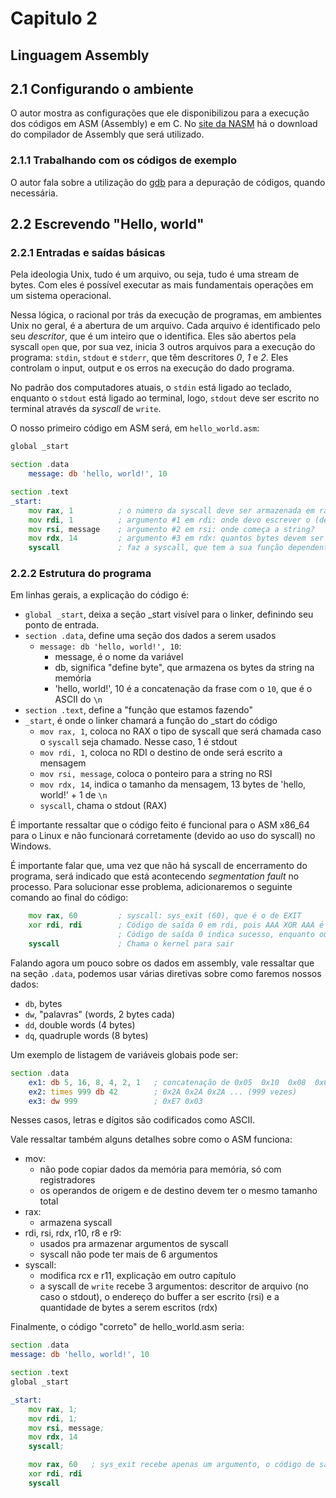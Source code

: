 # Capitulo 2 

## Linguagem Assembly

## 2.1 Configurando o ambiente

O autor mostra as configurações que ele disponibilizou para a execução dos códigos em ASM (Assembly) e em C. No [site da NASM](https://www.nasm.us/) há o download do compilador de Assembly que será utilizado.

### 2.1.1 Trabalhando com os códigos de exemplo

O autor fala sobre a utilização do [gdb](https://www.ic.unicamp.br/~rafael/materiais/gdb.html) para a depuração de códigos, quando necessária.

## 2.2 Escrevendo "Hello, world"

### 2.2.1 Entradas e saídas básicas

Pela ideologia Unix, tudo é um arquivo, ou seja, tudo é uma stream de bytes. Com eles é possível executar as mais fundamentais operações em um sistema operacional.

Nessa lógica, o racional por trás da execução de programas, em ambientes Unix no geral, é a abertura de um arquivo. Cada arquivo é identificado pelo seu *descritor*, que é um inteiro que o identifica. Eles são abertos pela syscall `open` que, por sua vez, inicia 3 outros arquivos para a execução do programa: `stdin`, `stdout` e `stderr`, que têm descritores *0*, *1* e *2*. Eles controlam o input, output e os erros na execução do dado programa. 

No padrão dos computadores atuais, o `stdin` está ligado ao teclado, enquanto o `stdout` está ligado ao terminal, logo, `stdout` deve ser escrito no terminal através da *syscall* de `write`.

O nosso primeiro código em ASM será, em `hello_world.asm`:

```asm
global _start

section .data
    message: db 'hello, world!', 10

section .text
_start:
    mov rax, 1          ; o número da syscall deve ser armazenada em rax
    mov rdi, 1          ; argumento #1 em rdi: onde devo escrever o (descritor)?
    mov rsi, message    ; argumento #2 em rsi: onde começa a string?
    mov rdx, 14         ; argumento #3 em rdx: quantos bytes devem ser escritos?
    syscall             ; faz a syscall, que tem a sua função dependente do valor de RAX
```

### 2.2.2 Estrutura do programa

Em linhas gerais, a explicação do código é:

- `global _start`, deixa a seção _start visível para o linker, definindo seu ponto de entrada.
- `section .data`, define uma seção dos dados a serem usados
    - `message: db 'hello, world!', 10`: 
        - message, é o nome da variável
        - db, significa "define byte", que armazena os bytes da string na memória
        - 'hello, world!', 10 é a concatenação da frase com o `10`, que é o ASCII do `\n`
- `section .text`, define a "função que estamos fazendo"
- `_start`, é onde o linker chamará a função do _start do código
    - `mov rax, 1`, coloca no RAX o tipo de syscall que será chamada caso o `syscall` seja chamado. Nesse caso, 1 é stdout
    - `mov rdi, 1`, coloca no RDI o destino de onde será escrito a mensagem
    - `mov rsi, message`, coloca o ponteiro para a string no RSI
    - `mov rdx, 14`, indica o tamanho da mensagem, 13 bytes de 'hello, world!' + 1 de `\n`
    - `syscall`, chama o stdout (RAX)

É importante ressaltar que o código feito é funcional para o ASM x86_64 para o Linux e não funcionará corretamente (devido ao uso do syscall) no Windows.

É importante falar que, uma vez que não há syscall de encerramento do programa, será indicado que está acontecendo *segmentation fault* no processo. Para solucionar esse problema, adicionaremos o seguinte comando ao final do código:

```asm
    mov rax, 60         ; syscall: sys_exit (60), que é o de EXIT
    xor rdi, rdi        ; Código de saída 0 em rdi, pois AAA XOR AAA é sempre 0
                        ; Código de saída 0 indica sucesso, enquanto outros valores indicam erros
    syscall             ; Chama o kernel para sair  
```

Falando agora um pouco sobre os dados em assembly, vale ressaltar que na seção `.data`, podemos usar várias diretivas sobre como faremos nossos dados:

- `db`, bytes
- `dw`, "palavras" (words, 2 bytes cada)
- `dd`, double words (4 bytes)
- `dq`, quadruple words (8 bytes)

Um exemplo de listagem de variáveis globais pode ser:

```asm
section .data
    ex1: db 5, 16, 8, 4, 2, 1   ; concatenação de 0x05  0x10  0x08  0x04  0x02  0x01    (6bytes)
    ex2: times 999 db 42        ; 0x2A 0x2A 0x2A ... (999 vezes)                        (999 bytes)
    ex3: dw 999                 ; 0xE7 0x03                                             (2 bytes)
```

Nesses casos, letras e dígitos são codificados como ASCII.

Vale ressaltar também alguns detalhes sobre como o ASM funciona:

- mov:
    - não pode copiar dados da memória para memória, só com registradores
    - os operandos de origem e de destino devem ter o mesmo tamanho total
- rax:
    - armazena syscall
- rdi, rsi, rdx, r10, r8 e r9:
    - usados pra armazenar argumentos de syscall
    - syscall não pode ter mais de 6 argumentos
- syscall:
    - modifica rcx e r11, explicação em outro capítulo
    - a syscall de `write` recebe 3 argumentos: descritor de arquivo (no caso o stdout), o endereço do buffer a ser escrito (rsi) e a quantidade de bytes a serem escritos (rdx)


Finalmente, o código "correto" de hello_world.asm seria:

```asm
section .data
message: db 'hello, world!', 10

section .text
global _start

_start:
    mov rax, 1;
    mov rdi, 1;
    mov rsi, message;
    mov rdx, 14
    syscall;

    mov rax, 60   ; sys_exit recebe apenas um argumento, o código de saída, além do RAX     
    xor rdi, rdi        
    syscall           
```
